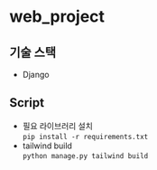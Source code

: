 # web_project

## 기술 스택
* Django

## Script
* 필요 라이브러리 설치   
`pip install -r requirements.txt`
* tailwind build  
`python manage.py tailwind build`
